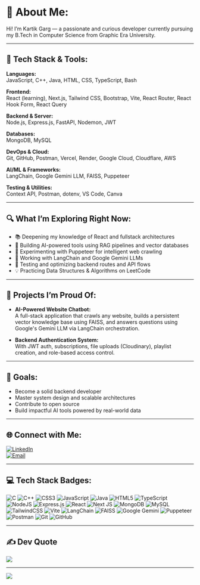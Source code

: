 # 💫 About Me:
Hi! I’m Kartik Garg — a passionate and curious developer currently pursuing my B.Tech in Computer Science from Graphic Era University.

---

## 🧠 Tech Stack & Tools:

**Languages:**  
JavaScript, C++, Java, HTML, CSS, TypeScript, Bash

**Frontend:**  
React (learning), Next.js, Tailwind CSS, Bootstrap, Vite, React Router, React Hook Form, React Query

**Backend & Server:**  
Node.js, Express.js, FastAPI, Nodemon, JWT

**Databases:**  
MongoDB, MySQL

**DevOps & Cloud:**  
Git, GitHub, Postman, Vercel, Render, Google Cloud, Cloudflare, AWS

**AI/ML & Frameworks:**  
LangChain, Google Gemini LLM, FAISS, Puppeteer

**Testing & Utilities:**  
Context API, Postman, dotenv, VS Code, Canva

---

## 🔍 What I’m Exploring Right Now:
- 📚 Deepening my knowledge of React and fullstack architectures  
- 🧠 Building AI-powered tools using RAG pipelines and vector databases  
- 🤖 Experimenting with Puppeteer for intelligent web crawling  
- 🧪 Working with LangChain and Google Gemini LLMs  
- 🧰 Testing and optimizing backend routes and API flows  
- 💡 Practicing Data Structures & Algorithms on LeetCode

---

## 📌 Projects I’m Proud Of:
- **AI-Powered Website Chatbot:**  
  A full-stack application that crawls any website, builds a persistent vector knowledge base using FAISS, and answers questions using Google's Gemini LLM via LangChain orchestration.

- **Backend Authentication System:**  
  With JWT auth, subscriptions, file uploads (Cloudinary), playlist creation, and role-based access control.

---

## 🎯 Goals:
- Become a solid backend developer
- Master system design and scalable architectures
- Contribute to open source
- Build impactful AI tools powered by real-world data

---

## 🌐 Connect with Me:

[![LinkedIn](https://img.shields.io/badge/LinkedIn-0077B5.svg?style=for-the-badge&logo=linkedin&logoColor=white)](https://www.linkedin.com/in/kartik-garg-23a995282/)  
[![Email](https://img.shields.io/badge/Email-D14836?logo=gmail&logoColor=white&style=for-the-badge)](mailto:kartikamitgarg2005@gmail.com)

---

## 💻 Tech Stack Badges:

![C](https://img.shields.io/badge/c-%2300599C.svg?style=for-the-badge&logo=c&logoColor=white) 
![C++](https://img.shields.io/badge/c++-%2300599C.svg?style=for-the-badge&logo=c%2B%2B&logoColor=white) 
![CSS3](https://img.shields.io/badge/css3-%231572B6.svg?style=for-the-badge&logo=css3&logoColor=white) 
![JavaScript](https://img.shields.io/badge/javascript-%23323330.svg?style=for-the-badge&logo=javascript&logoColor=%23F7DF1E) 
![Java](https://img.shields.io/badge/java-%23ED8B00.svg?style=for-the-badge&logo=openjdk&logoColor=white) 
![HTML5](https://img.shields.io/badge/html5-%23E34F26.svg?style=for-the-badge&logo=html5&logoColor=white) 
![TypeScript](https://img.shields.io/badge/typescript-%23007ACC.svg?style=for-the-badge&logo=typescript&logoColor=white) 
![NodeJS](https://img.shields.io/badge/node.js-6DA55F?style=for-the-badge&logo=node.js&logoColor=white) 
![Express.js](https://img.shields.io/badge/express.js-%23404d59.svg?style=for-the-badge&logo=express&logoColor=%2361DAFB) 
![React](https://img.shields.io/badge/react-%2320232a.svg?style=for-the-badge&logo=react&logoColor=%2361DAFB) 
![Next JS](https://img.shields.io/badge/Next-black?style=for-the-badge&logo=next.js&logoColor=white) 
![MongoDB](https://img.shields.io/badge/MongoDB-%234ea94b.svg?style=for-the-badge&logo=mongodb&logoColor=white) 
![MySQL](https://img.shields.io/badge/mysql-4479A1.svg?style=for-the-badge&logo=mysql&logoColor=white) 
![TailwindCSS](https://img.shields.io/badge/tailwindcss-%2338B2AC.svg?style=for-the-badge&logo=tailwind-css&logoColor=white) 
![Vite](https://img.shields.io/badge/vite-%23646CFF.svg?style=for-the-badge&logo=vite&logoColor=white) 
![LangChain](https://img.shields.io/badge/LangChain-1E90FF?style=for-the-badge&logo=langchain&logoColor=white) 
![FAISS](https://img.shields.io/badge/FAISS-1E90FF?style=for-the-badge&logo=facebook&logoColor=white) 
![Google Gemini](https://img.shields.io/badge/Gemini-8E75B2?style=for-the-badge&logo=google&logoColor=white) 
![Puppeteer](https://img.shields.io/badge/Puppeteer-40B5A4?style=for-the-badge&logo=puppeteer&logoColor=white) 
![Postman](https://img.shields.io/badge/Postman-FF6C37?style=for-the-badge&logo=postman&logoColor=white) 
![Git](https://img.shields.io/badge/Git-F05032?style=for-the-badge&logo=git&logoColor=white) 
![GitHub](https://img.shields.io/badge/GitHub-%23121011.svg?style=for-the-badge&logo=github&logoColor=white) 

---

## ✍️ Dev Quote

![](https://quotes-github-readme.vercel.app/api?type=horizontal&theme=radical)

---

[![](https://visitcount.itsvg.in/api?id=kartik0905&icon=0&color=0)](https://visitcount.itsvg.in)

<!-- Proudly created with enhancements by ChatGPT -->
